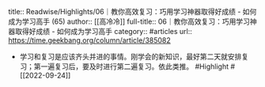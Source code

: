 title:: Readwise/Highlights/06｜教你高效复习：巧用学习神器取得好成绩 - 如何成为学习高手 (65)
author:: [[高冷冷]]
full-title:: 06｜教你高效复习：巧用学习神器取得好成绩 - 如何成为学习高手
category:: #articles
url:: https://time.geekbang.org/column/article/385082

- 学习和复习是应该齐头并进的事情。刚学会的新知识，最好第二天就安排复习；第一遍复习后，要及时进行第二遍复习。依此类推。 #Highlight #[[2022-09-24]]